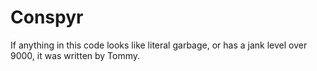 Conspyr
=======

If anything in this code looks like literal garbage, or has a jank level over 9000, it was written by Tommy.
